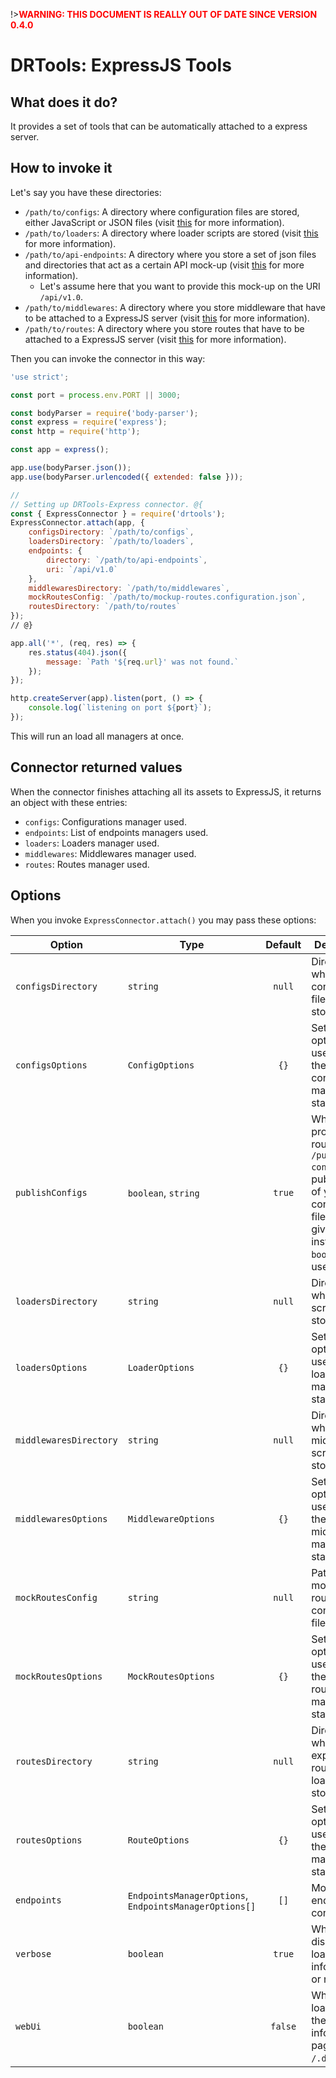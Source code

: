 !>__<span style="color:red">WARNING: THIS DOCUMENT IS REALLY OUT OF DATE SINCE
VERSION 0.4.0</span>__

# DRTools: ExpressJS Tools

## What does it do?
It provides a set of tools that can be automatically attached to a express server.

## How to invoke it
Let's say you have these directories:
* `/path/to/configs`: A directory where configuration files are stored, either
JavaScript or JSON files (visit [this](configs.md) for more information).
* `/path/to/loaders`: A directory where loader scripts are stored (visit
[this](loaders.md) for more information).
* `/path/to/api-endpoints`: A directory where you store a set of json files and
directories that act as a certain API mock-up (visit [this](endpoints.md) for
more information).
    * Let's assume here that you want to provide this mock-up on the URI
    `/api/v1.0`.
* `/path/to/middlewares`: A directory where you store middleware that have to be
attached to a ExpressJS server (visit [this](middlewares.md) for more
information).
* `/path/to/routes`: A directory where you store routes that have to be attached
to a ExpressJS server (visit [this](routes.md) for more information).

Then you can invoke the connector in this way:
```js
'use strict';

const port = process.env.PORT || 3000;

const bodyParser = require('body-parser');
const express = require('express');
const http = require('http');

const app = express();

app.use(bodyParser.json());
app.use(bodyParser.urlencoded({ extended: false }));

//
// Setting up DRTools-Express connector. @{
const { ExpressConnector } = require('drtools');
ExpressConnector.attach(app, {
    configsDirectory: `/path/to/configs`,
    loadersDirectory: `/path/to/loaders`,
    endpoints: {
        directory: `/path/to/api-endpoints`,
        uri: `/api/v1.0`
    },
    middlewaresDirectory: `/path/to/middlewares`,
    mockRoutesConfig: `/path/to/mockup-routes.configuration.json`,
    routesDirectory: `/path/to/routes`
});
// @}

app.all('*', (req, res) => {
    res.status(404).json({
        message: `Path '${req.url}' was not found.`
    });
});

http.createServer(app).listen(port, () => {
    console.log(`listening on port ${port}`);
});
```
This will run an load all managers at once.

## Connector returned values
When the connector finishes attaching all its assets to ExpressJS, it returns an
object with these entries:
* `configs`: Configurations manager used.
* `endpoints`: List of endpoints managers used.
* `loaders`: Loaders manager used.
* `middlewares`: Middlewares manager used.
* `routes`: Routes manager used.

## Options
When you invoke `ExpressConnector.attach()` you may pass these options:

| Option                 | Type                                                   | Default | Description                                                                                                                                                        |
|------------------------|--------------------------------------------------------|:-------:|--------------------------------------------------------------------------------------------------------------------------------------------------------------------|
| `configsDirectory`     | `string`                                               |  `null` | Directory where configuration files are stored.                                                                                                                    |
| `configsOptions`       | `ConfigOptions`                                        |   `{}`  | Set of options to be used whe the configuration manager is started.                                                                                                |
| `publishConfigs`       | `boolean`, `string`                                    |  `true` | Whether to provide the route `/public-configs` with public parts of your configuration files. If you give a `string` instead of a `boolean` it will use it as URI. |
| `loadersDirectory`     | `string`                                               |  `null` | Directory where loader scripts are stored.                                                                                                                         |
| `loadersOptions`       | `LoaderOptions`                                        |   `{}`  | Set of options to be used when a loaders manager is started.                                                                                                       |
| `middlewaresDirectory` | `string`                                               |  `null` | Directory where middleware scripts are stored.                                                                                                                     |
| `middlewaresOptions`   | `MiddlewareOptions`                                    |   `{}`  | Set of options to be used when the middleware manager is started.                                                                                                  |
| `mockRoutesConfig`     | `string`                                               |  `null` | Path to a mock-up routes configuration file.                                                                                                                       |
| `mockRoutesOptions`    | `MockRoutesOptions`                                    |   `{}`  | Set of options to be used when the mock-up routes manager is started.                                                                                              |
| `routesDirectory`      | `string`                                               |  `null` | Directory where express routes loaders are stored.                                                                                                                 |
| `routesOptions`        | `RouteOptions`                                         |   `{}`  | Set of options to be used when the routes manager is started.                                                                                                      |
| `endpoints`            | `EndpointsManagerOptions`, `EndpointsManagerOptions[]` |   `[]`  | Mock-up endpoints configuration                                                                                                                                    |
| `verbose`              | `boolean`                                              |  `true` | Whether to display loading log information or not.                                                                                                                 |
| `webUi`                | `boolean`                                              | `false` | Whether to load or not the DRTools information page at `/.drtools`.                                                                                                |
